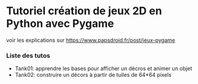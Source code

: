 # Tutoriel création de jeux 2D en Python avec Pygame

voir les explications sur https://www.papsdroid.fr/post/jeux-pygame

### Liste des tutos

* Tank01: apprendre les bases pour afficher un décros et animer un objet
* Tank02: construire un décors à partir de tuiles de 64*64 pixels
